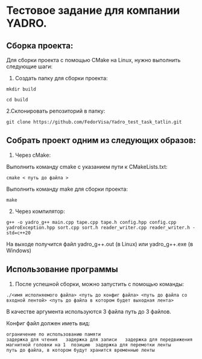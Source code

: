# Тестовое задание для компании YADRO.

## Сборка проекта:

Для сборки проекта с помощью CMake на Linux, нужно выполнить следующие шаги:

1. Создать папку для сборки проекта:

```
mkdir build

cd build
```

2.Склонировать репозиторий  в папку:
```
git clone https://github.com/FedorVisa/Yadro_test_task_tatlin.git
```
## Собрать проект одним из следующих образов:

1. Через cMake:

Выполнить команду cmake с указанием пути к CMakeLists.txt:
```
cmake < путь до файла >
```
Выполнить команду make для сборки проекта:
```
make
```

2. Через компилятор:
```
g++ -o yadro_g++ main.cpp tape.cpp tape.h config.hpp config.cpp yadroException.hpp sort.cpp sort.h reader_writer.cpp reader_writer.h -std=c++20
```
На выходе получится файл yadro_g++.out (в Linux) или yadro_g++.exe (в Windows)

## Использование программы

1. После успешной сборки, можно запустить с помощью команды:
```
./<имя исполняемого файла> <путь до конфиг файла> <путь до файла со входной лентой> <путь до файла в котором будет выходная лента>
```
В качестве аргумента используются 3 файла путь до 3 файлов.

Конфиг файл должен иметь вид:

```
ограничение по использованию памяти
задержка для чтения   задержка для записи   задержка для передвижения магнитной головки на 1  позицию  задержка для перемотки ленты
путь до файла, в котором будут хранится временные ленты
```

